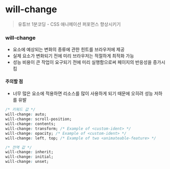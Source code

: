 # will-change

> 유튜브 1분코딩 - CSS 애니메이션 퍼포먼스 향상시키기

### will-change
- 요소에 예상되는 변화의 종류에 관한 힌트를 브라우저에 제공
- 실제 요소가 변화되기 전에 미리 브라우저는 적절하게 최적화 가능
- 성능 비용이 큰 작업이 요구되기 전에 미리 실행함으로써 페이지의 반응성을 증가시킴

#### 주의할 점
- 너무 많은 요소에 적용하면 리소스를 많이 사용하게 되기 때문에 오히려 성능 저하를 유발

```css
/* 키워드 값 */
will-change: auto;
will-change: scroll-position;
will-change: contents;
will-change: transform; /* Example of <custom-ident> */
will-change: opacity; /* Example of <custom-ident> */
will-change: left, top; /* Example of two <animateable-feature> */

/* 전역 값 */
will-change: inherit;
will-change: initial;
will-change: unset;
```